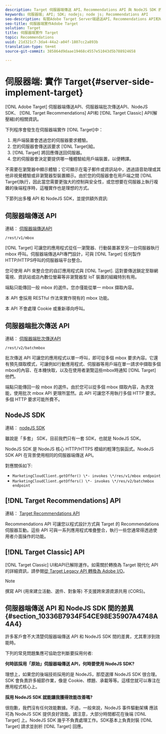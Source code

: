 ```yaml
---
description: Target 伺服器端傳送 API、Recommendations API 與 NodeJS SDK 的相關資訊。
keywords: 伺服器端; API; SDK; nodejs; node js; Recommendations API
seo-description: 有關Adobe Target Server端遞送API、Recommendations API和NodeJS SDK的資訊。
seo-title: 伺服器端實作Adobe Target
solution: Target
title: 伺服器端實作 Target
topic: Recommendations
uuid: 21d321c7-3da4-44a2-a04f-1807cc2a893b
translation-type: tm+mt
source-git-commit: 385864d9daae19468c4557e51043d5b788924658

---
```



# 伺服器端: 實作 Target{#server-side-implement-target}

[!DNL Adobe Target] 伺服器端傳送API、伺服器端批次傳送API、NodeJS SDK、 [!DNL Target Recommendations] API和 [!DNL Target Classic] API(解壓縮)的相關資訊。

下列程序會發生在伺服器端實作 [!DNL Target]中：

1. 用戶端裝置會透過您的伺服器要求體驗。
1. 您的伺服器會傳送該要求 [!DNL Target]給。
1. [!DNL Target] 將回應傳送回伺服器。
1. 您的伺服器會決定要提供哪一種體驗給用戶端裝置，以便轉譯。

不需要在瀏覽器中顯示體驗；它可顯示在電子郵件或資訊站中，透過語音助理或其他非視覺體驗或非瀏覽器型裝置顯示。由於您的伺服器會在用戶端之間 [!DNL Target]執行，因此當您需要更強大的控制與安全性，或您想要在伺服器上執行複雜的後端程序時，這種實作也是理想的方式。

下節列出多種 API 和 NodeJS SDK，並提供額外資訊:

## 伺服器端傳送 API

連結： [伺服器端傳送API](https://developers.adobetarget.com/api/#server-side-delivery)

`/rest/v1/mbox`

[!DNL Target] 可讓您的應用程式從任一瀏覽器、行動裝置甚至另一台伺服器執行 mbox 呼叫。伺服器端傳送API專門設計，可與 [!DNL Target] 任何製作HTTP/HTTPS呼叫的伺服器端平台整合。

您可使用 API 來整合您的自訂應用程式與 [!DNL Target]. 這對要傳送鎖定至聯網電視、資訊站或店內數位螢幕等非瀏覽器型 IoT 裝置的組織特別有用。

端點只能傳回一般 mbox 的選件。您亦僅能從單一 mbox 擷取內容。

本 API 會採用 RESTful 作法來實作現有的 mbox 功能。

本 API 不會處理 Cookie 或重新導向呼叫。

## 伺服器端批次傳送 API

連結： [伺服器端批次傳送API](https://developers.adobetarget.com/api/#server-side-batch-delivery)

`/rest/v2/batchmbox`

批次傳送 API 可讓您的應用程式以單一呼叫，即可從多個 mbox 要求內容。它還有預先擷取模式，可讓例如行動應用程式、伺服器等用戶端在單一請求中擷取多個mbox的內容、在本機快取，以及在使用者瀏覽這些mbox時通知 [!DNL Target] 他們。

端點只能傳回一般 mbox 的選件。由於您可以從多個 mbox 擷取內容，為求效能，使用批次 mbox API 更理所當然。此 API 可讓您不用執行多個 HTTP 要求。多個 HTTP 要求可能所費不。

## NodeJS SDK

連結： [nodeJS SDK](https://www.npmjs.com/package/@adobe/target-node-client)

雖說是「多套」 SDK，目前我們只有一套 SDK，也就是 NodeJS SDK。

NodeJS SDK 是 NodeJS 核心 HTTP/HTTPS 模組的輕薄包裝函式。NodeJS SDK API 在背景使用相同的伺服器端傳送 API。

對應關係如下:

* `MarketingCloudClient.getOffer() \*- invokes \*/res/v1/mbox endpoint`
* `MarketingCloudClient.getOffers() \*- invokes \*/res/v2/batchmbox endpoint`

## [!DNL Target Recommendations] API

連結： [Target Recommendations API](https://developers.adobetarget.com/api/recommendations)

Recommendations API 可讓您以程式設計方式與 Target 的 Recommendations 伺服器互動。這些 API 可與一系列應用程式堆疊整合，執行一些您通常得透過使用者介面操作的功能。

## [!DNL Target Classic] API

[!DNL Target Classic] UI和API已解除運作。如需關於轉換為 Target 現代化 API 的詳細資訊，請參閱[從 Target Legacy API 轉換為 Adobe I/O](../../c-implementing-target/c-api-and-sdk-overview/target-api-documentation.md#concept_3A31E26C8FAF49598152ACFE088BD4D2)。

>[!NOTE]
>撰寫 API (用來建立活動、選件、對象等) 不支援跨來源資源共用 (CORS)。

## 伺服器端傳送 API 和 NodeJS SDK 間的差異 {#section_10336B7934F54CE98E35907A4748A4A4}

許多客戶會不大清楚伺服器端傳送 API 和 NodeJS SDK 間的差異，尤其牽涉到效能時。

下列的常見問題集應可協助您判斷要採用何者:

**何時該採用「原始」伺服器端傳送 API，何時要使用 NodeJS SDK?**

理想上，如果您的後端技術採用的是 NodeJS，那麼選擇 NodeJS SDK 很合理。SDK 會負責許多細節作業，像是 Cookie、標題、承載等等。這樣您就可以專注在應用程式核心上。

**採用 NodeJS SDK 就能讓我獲得效能改善嗎?**

很抱歉，我們沒有任何效能數據。不過，一般來說，NodeJS 事件驅動架構 應該可為 NodeJS SDK 提供良好效能。請注意，大部分時間都花在後端 [!DNL Target] 上。NodeJS SDK 幾乎不負責處理工作。SDK基本上負責封裝 [!DNL Target] 請求並剖析 [!DNL Target] 回應。
